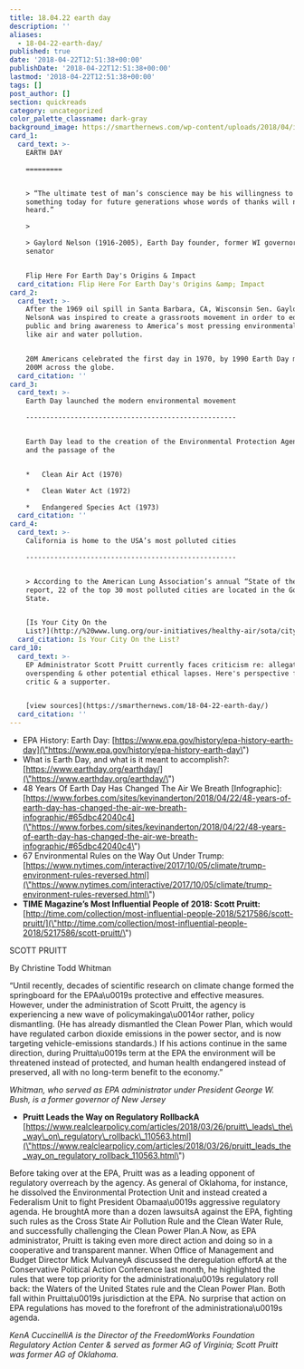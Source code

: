 ```yaml
---
title: 18.04.22 earth day
description: ''
aliases:
  - 18-04-22-earth-day/
published: true
date: '2018-04-22T12:51:38+00:00'
publishDate: '2018-04-22T12:51:38+00:00'
lastmod: '2018-04-22T12:51:38+00:00'
tags: []
post_author: []
section: quickreads
category: uncategorized
color_palette_classname: dark-gray
background_image: https://smarthernews.com/wp-content/uploads/2018/04/industry-1752876_1920.png
card_1:
  card_text: >-
    EARTH DAY

    =========


    > “The ultimate test of man’s conscience may be his willingness to sacrifice
    something today for future generations whose words of thanks will not be
    heard.”

    > 

    > Gaylord Nelson (1916-2005), Earth Day founder, former WI governor &
    senator


    Flip Here For Earth Day's Origins & Impact
  card_citation: Flip Here For Earth Day's Origins &amp; Impact
card_2:
  card_text: >-
    After the 1969 oil spill in Santa Barbara, CA, Wisconsin Sen. Gaylord
    NelsonA was inspired to create a grassroots movement in order to educate the
    public and bring awareness to America’s most pressing environmental issues,
    like air and water pollution.


    20M Americans celebrated the first day in 1970, by 1990 Earth Day mobilized
    200M across the globe.
  card_citation: ''
card_3:
  card_text: >-
    Earth Day launched the modern environmental movement

    ----------------------------------------------------


    Earth Day lead to the creation of the Environmental Protection Agency (EPA)
    and the passage of the


    *   Clean Air Act (1970)

    *   Clean Water Act (1972)

    *   Endangered Species Act (1973)
  card_citation: ''
card_4:
  card_text: >-
    California is home to the USA’s most polluted cities

    ----------------------------------------------------


    > According to the American Lung Association’s annual “State of the Air”
    report, 22 of the top 30 most polluted cities are located in the Golden
    State.


    [Is Your City On the
    List?](http://%20www.lung.org/our-initiatives/healthy-air/sota/city-rankings/most-polluted-cities.html)
  card_citation: Is Your City On the List?
card_10:
  card_text: >-
    EP Administrator Scott Pruitt currently faces criticism re: allegations of
    overspending & other potential ethical lapses. Here's perspective from a
    critic & a supporter.


    [view sources](https://smarthernews.com/18-04-22-earth-day/)
  card_citation: ''
---
```

*   EPA History: Earth Day: [https://www.epa.gov/history/epa-history-earth-day](\"https://www.epa.gov/history/epa-history-earth-day\")
*   What is Earth Day, and what is it meant to accomplish?: [https://www.earthday.org/earthday/](\"https://www.earthday.org/earthday/\")
*   48 Years Of Earth Day Has Changed The Air We Breath \[Infographic\]: [https://www.forbes.com/sites/kevinanderton/2018/04/22/48-years-of-earth-day-has-changed-the-air-we-breath-infographic/#65dbc42040c4](\"https://www.forbes.com/sites/kevinanderton/2018/04/22/48-years-of-earth-day-has-changed-the-air-we-breath-infographic/#65dbc42040c4\")
*   67 Environmental Rules on the Way Out Under Trump: [https://www.nytimes.com/interactive/2017/10/05/climate/trump-environment-rules-reversed.html](\"https://www.nytimes.com/interactive/2017/10/05/climate/trump-environment-rules-reversed.html\")
*   **TIME Magazine’s Most Influential People of 2018: Scott Pruitt:** [http://time.com/collection/most-influential-people-2018/5217586/scott-pruitt/](\"http://time.com/collection/most-influential-people-2018/5217586/scott-pruitt/\")

SCOTT PRUITT

By Christine Todd Whitman

“Until recently, decades of scientific research on climate change formed the springboard for the EPAa\\u0019s protective and effective measures. However, under the administration of Scott Pruitt, the agency is experiencing a new wave of policymakinga\\u0014or rather, policy dismantling. (He has already dismantled the Clean Power Plan, which would have regulated carbon dioxide emissions in the power sector, and is now targeting vehicle-emissions standards.) If his actions continue in the same direction, during Pruitta\\u0019s term at the EPA the environment will be threatened instead of protected, and human health endangered instead of preserved, all with no long-term benefit to the economy.”

_Whitman, who served as EPA administrator under President George W. Bush, is a former governor of New Jersey_

*   **Pruitt Leads the Way on Regulatory RollbackA**  
    [https://www.realclearpolicy.com/articles/2018/03/26/pruitt\_leads\_the\_way\_on\_regulatory\_rollback\_110563.html](\"https://www.realclearpolicy.com/articles/2018/03/26/pruitt_leads_the_way_on_regulatory_rollback_110563.html\")

Before taking over at the EPA, Pruitt was as a leading opponent of regulatory overreach by the agency. As general of Oklahoma, for instance, he dissolved the Environmental Protection Unit and instead created a Federalism Unit to fight President Obamaa\\u0019s aggressive regulatory agenda. He broughtA more than a dozen lawsuitsA against the EPA, fighting such rules as the Cross State Air Pollution Rule and the Clean Water Rule, and successfully challenging the Clean Power Plan.A Now, as EPA administrator, Pruitt is taking even more direct action and doing so in a cooperative and transparent manner. When Office of Management and Budget Director Mick MulvaneyA discussed the deregulation effortA at the Conservative Political Action Conference last month, he highlighted the rules that were top priority for the administrationa\\u0019s regulatory roll back: the Waters of the United States rule and the Clean Power Plan. Both fall within Pruitta\\u0019s jurisdiction at the EPA. No surprise that action on EPA regulations has moved to the forefront of the administrationa\\u0019s agenda.

_KenA CuccinelliA is the Director of the FreedomWorks Foundation Regulatory Action Center & served as former AG of Virginia; Scott Pruitt was former AG of Oklahoma._